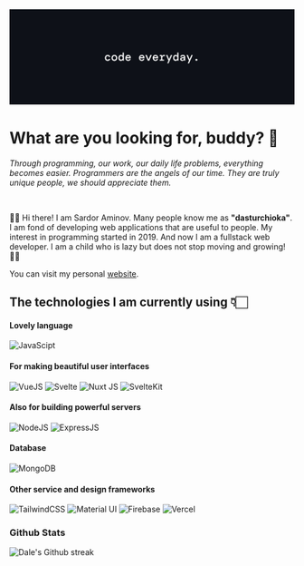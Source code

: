 <img src="./banner_new.jpg" alt="banner" />

# What are you looking for, buddy? 👀

_Through programming, our work, our daily life problems, everything becomes easier. Programmers are the angels of our time. They are truly unique people, we should appreciate them._

<br>

👋🏻 Hi there! I am Sardor Aminov. Many people know me as <b>"dasturchioka"</b>. I am fond of developing web applications that are useful to people. My interest in programming started in 2019. And now I am a fullstack web developer. I am a child who is lazy but does not stop moving and growing! 💪🏻

You can visit my personal <a href="https://dasturchioka.uz" target="_blank">website</a>.

## The technologies I am currently using 👇🏻

#### Lovely language
![JavaScipt](https://img.shields.io/badge/JavaScript-323330?style=for-the-badge&logo=javascript&logoColor=F7DF1E)

#### For making beautiful user interfaces
![VueJS](https://img.shields.io/badge/vue.js-42b883?style=for-the-badge&logo=vue.js&logoColor=white)
![Svelte](https://img.shields.io/badge/Svelte-4A4A55?style=for-the-badge&logo=svelte&logoColor=FF3E00)
![Nuxt JS](https://img.shields.io/badge/Nuxt-41b883?style=for-the-badge&logo=nuxt.js&logoColor=white)
![SvelteKit](https://img.shields.io/badge/SvelteKit-FF3E00?style=for-the-badge&logo=Svelte&logoColor=white)

#### Also for building powerful servers
![NodeJS](https://img.shields.io/badge/node.js-6DA55F?style=for-the-badge&logo=node.js&logoColor=white)
![ExpressJS](https://img.shields.io/badge/Express.js-000000?style=for-the-badge&logo=express&logoColor=white)

#### Database
![MongoDB](https://img.shields.io/badge/MongoDB-4EA94B?style=for-the-badge&logo=mongodb&logoColor=white)

#### Other service and design frameworks
![TailwindCSS](https://img.shields.io/badge/tailwindcss-%2338B2AC.svg?style=for-the-badge&logo=tailwind-css&logoColor=white)
![Material UI](https://img.shields.io/badge/Material%20UI-007FFF?style=for-the-badge&logo=mui&logoColor=white)
![Firebase](https://img.shields.io/badge/firebase-%23039BE5.svg?style=for-the-badge&logo=firebase)
![Vercel](https://img.shields.io/badge/vercel-%23000000.svg?style=for-the-badge&logo=vercel&logoColor=white)

### Github Stats

![Dale's Github streak](https://github-readme-streak-stats.herokuapp.com/?user=dasturchioka&stroke=ffffff&background=0E1217&ring=8B959E&fire=ffffff&currStreakNum=ffffff&currStreakLabel=fff&sideNums=ffffff&sideLabels=8B959E&dates=ffffff)
